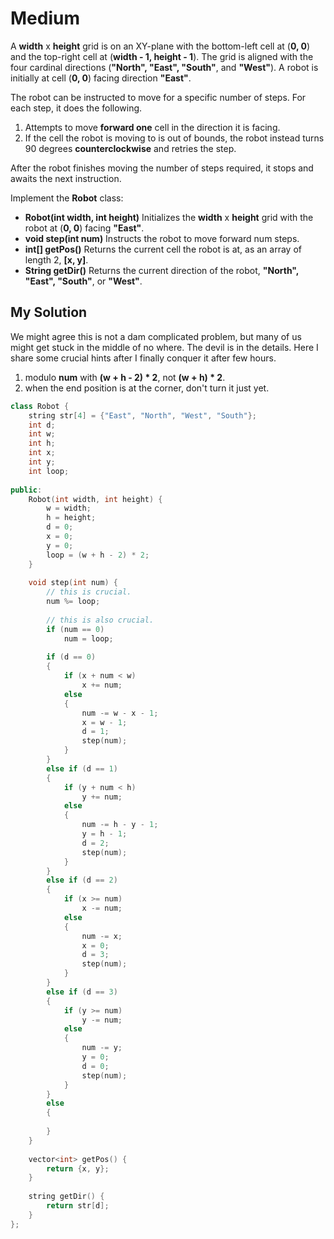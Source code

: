 # Medium

A **width** x **height** grid is on an XY-plane with the bottom-left cell at (**0, 0**) and the top-right cell at (**width - 1, height - 1**). The grid is aligned with the four cardinal directions (**"North", "East", "South"**, and **"West"**). A robot is initially at cell (**0, 0**) facing direction **"East"**.

The robot can be instructed to move for a specific number of steps. For each step, it does the following.

1. Attempts to move **forward one** cell in the direction it is facing.
1. If the cell the robot is moving to is out of bounds, the robot instead turns 90 degrees **counterclockwise** and retries the step.

After the robot finishes moving the number of steps required, it stops and awaits the next instruction.

Implement the **Robot** class:

- **Robot(int width, int height)** Initializes the **width** x **height** grid with the robot at (**0, 0**) facing **"East"**.
- **void step(int num)** Instructs the robot to move forward num steps.
- **int[] getPos()** Returns the current cell the robot is at, as an array of length 2, **[x, y]**.
- **String getDir()** Returns the current direction of the robot, **"North", "East", "South"**, or **"West"**.

## My Solution

We might agree this is not a dam complicated problem, but many of us might get stuck in the middle of no where.
The devil is in the details.
Here I share some crucial hints after I finally conquer it after few hours.

1. modulo **num** with **(w + h - 2) * 2**, not **(w + h) * 2**.
2. when the end position is at the corner, don't turn it just yet.

```cpp
class Robot {
    string str[4] = {"East", "North", "West", "South"};
    int d;
    int w;
    int h;
    int x;
    int y;
    int loop;
    
public:
    Robot(int width, int height) {
        w = width;
        h = height;
        d = 0;
        x = 0;
        y = 0;
        loop = (w + h - 2) * 2;
    }
    
    void step(int num) {
        // this is crucial.
        num %= loop;
        
        // this is also crucial.
        if (num == 0)
            num = loop;
        
        if (d == 0)
        {
            if (x + num < w)
                x += num;
            else
            {
                num -= w - x - 1;
                x = w - 1;
                d = 1;
                step(num);
            }
        }
        else if (d == 1)
        {
            if (y + num < h)
                y += num;
            else
            {
                num -= h - y - 1;
                y = h - 1;
                d = 2;
                step(num);
            }
        }
        else if (d == 2)
        {
            if (x >= num)
                x -= num;
            else
            {
                num -= x;
                x = 0;
                d = 3;
                step(num);
            }
        }
        else if (d == 3)
        {
            if (y >= num)
                y -= num;
            else
            {
                num -= y;
                y = 0;
                d = 0;
                step(num);
            }
        }
        else
        {
            
        }
    }
    
    vector<int> getPos() {
        return {x, y};
    }
    
    string getDir() {
        return str[d];
    }
};
```
